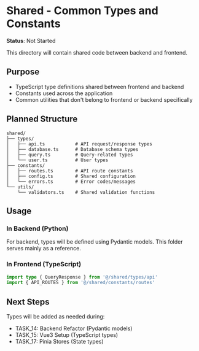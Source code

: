 # Shared - Common Types and Constants

**Status**: Not Started

This directory will contain shared code between backend and frontend.

## Purpose

- TypeScript type definitions shared between frontend and backend
- Constants used across the application
- Common utilities that don't belong to frontend or backend specifically

## Planned Structure

```
shared/
├── types/
│   ├── api.ts           # API request/response types
│   ├── database.ts      # Database schema types
│   ├── query.ts         # Query-related types
│   └── user.ts          # User types
├── constants/
│   ├── routes.ts        # API route constants
│   ├── config.ts        # Shared configuration
│   └── errors.ts        # Error codes/messages
└── utils/
    └── validators.ts    # Shared validation functions
```

## Usage

### In Backend (Python)

For backend, types will be defined using Pydantic models.
This folder serves mainly as a reference.

### In Frontend (TypeScript)

```typescript
import type { QueryResponse } from '@/shared/types/api'
import { API_ROUTES } from '@/shared/constants/routes'
```

## Next Steps

Types will be added as needed during:
- TASK_14: Backend Refactor (Pydantic models)
- TASK_15: Vue3 Setup (TypeScript types)
- TASK_17: Pinia Stores (State types)
